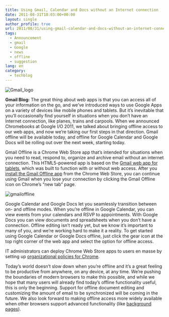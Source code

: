 ```yaml
---
title: Using Gmail, Calendar and Docs without an Internet connection
date: 2011-08-31T18:03:00+00:00
layout: single
author_profile: true
url: 2011/08/31/using-gmail-calendar-and-docs-without-an-internet-connection/
tags:
  - Announcement
  - gmail
  - Google
  - news
  - offline
  - suggestion
lang: en
category: 
  - techblog
---
```

![Gmail_logo](http://4.bp.blogspot.com/-iYQOzf2cIIA/Tl5wEg7akdI/AAAAAAAAEAI/42xHHHpDx04/s1600/Gmail_logo.png)

**Gmail Blog:** The great thing about web apps is that you can access all of your information on the go, and we’ve introduced ways to use Google Apps on a variety of devices like mobile phones and tablets. But it’s inevitable that you’ll occasionally find yourself in situations when you don’t have an Internet connection, like planes, trains and carpools. When we announced Chromebooks at Google I/O 2011, we talked about bringing offline access to our web apps, and now we’re taking our first steps in that direction. Gmail offline will be available today, and offline for Google Calendar and Google Docs will be rolling out over the next week, starting today.

Gmail Offline is a Chrome Web Store app that’s intended for situations when you need to read, respond to, organize and archive email without an internet connection. This HTML5-powered app is based on the [Gmail web app for tablets](http://gmailblog.blogspot.com/2010/04/gmail-on-ipad.html), which was built to function with or without web access. After you [install the Gmail Offline app](https://chrome.google.com/webstore/detail/ejidjjhkpiempkbhmpbfngldlkglhimk) from the Chrome Web Store, you can continue using Gmail when you lose your connection by clicking the Gmail Offline icon on Chrome’s “new tab” page.

![gmailoffline](http://3.bp.blogspot.com/-nlqv3MxEjow/Tl5vk4w9kFI/AAAAAAAAEAE/VO3bIPJxOuQ/s400/gmailoffline.png)

Google Calendar and Google Docs let you seamlessly transition between on- and offline modes. When you’re offline in Google Calendar, you can view events from your calendars and RSVP to appointments. With Google Docs you can view documents and spreadsheets when you don’t have a connection. Offline editing isn’t ready yet, but we know it’s important to many of you, and we’re working hard to make it a reality. To get started using Google Calendar or Google Docs offline, just click the gear icon at the top right corner of the web app and select the option for offline access.

IT administrators can deploy Chrome Web Store apps to users en masse by setting up [organizational policies for Chrome](http://www.chromium.org/administrators/policy-list-3#ExtensionInstallForcelist).

Today’s world doesn’t slow down when you’re offline and it’s a great feeling to be productive from anywhere, on any device, at any time. We’re pushing the boundaries of modern browsers to make this possible, and while we hope that many users will already find today’s offline functionality useful, this is only the beginning. Support for offline document editing and customizing the amount of email to be synchronized will be coming in the future. We also look forward to making offline access more widely available when other browsers support advanced functionality (like [background pages](http://blog.chromium.org/2011/02/amping-up-chromes-background-feature.html)).
